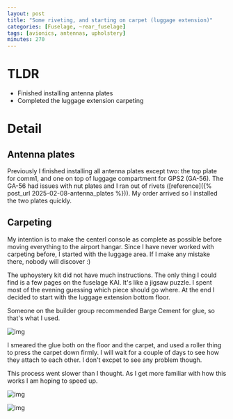 ```yaml
---
layout: post
title: "Some riveting, and starting on carpet (luggage extension)"
categories: [Fuselage, ~rear_fuselage]
tags: [avionics, antennas, upholstery]
minutes: 270
---
```


# TLDR

- Finished installing antenna plates
- Completed the luggage extension carpeting

# Detail

## Antenna plates

Previously I finished installing all antenna plates except two: the top plate for comm1, and one on top of luggage compartment for GPS2 (GA-56). The GA-56 had issues with nut plates and I ran out of rivets ([reference]({% post_url 2025-02-08-antenna_plates %})). My order arrived so I installed the two plates quickly.

## Carpeting

My intention is to make the centerl console as complete as possible before moving everything to the airport hangar. Since I have never worked with carpeting before, I started with the luggage area. If I make any mistake there, nobody will discover :)

The uphoystery kit did not have much instructions. The only thing I could find is a few pages on the fuselage KAI. It's like a jigsaw puzzle. I spent most of the evening guessing which piece should go where. At the end I decided to start with the luggage extension bottom floor.

Someone on the builder group recommended Barge Cement for glue, so that's what I used.

![img](https://lh3.googleusercontent.com/pw/AP1GczOazpA0Yq_XLXvfw3bCIv_04dDaS2Ktz6KrHRFrq5-OktwQnaDP-qQnwiRUY7F_hu6D1eUfC9G1vHiiIXwGHm7-CS6qP7v7lJtOOoaMmFc3g__XqGskUf-q3fK0ssH92mSwAOLD5vBbShY-38xW1xp72Q=w1468-h1949-s-no-gm?authuser=0)

I smeared the glue both on the floor and the carpet, and used a roller thing to press the carpet down firmly. I will wait for a couple of days to see how they attach to each other. I don't excpet to see any problem though.

This process went slower than I thought. As I get more familiar with how this works I am hoping to speed up.

![img](https://lh3.googleusercontent.com/pw/AP1GczNKlWy74Da5chP2s7k5Kg9yVjp0hmvHD3jsUKSsPbK4C-NtUnPd9GiyF28LcbnCYz4vUjGXKm1cLScDU--M5NPCBkzNx063bhqa50uwvAOWNNk38_9lyg61EAC9CsLXd_3vdnLjG0B2E_PRaqFnJ_iN3g=w1468-h1949-s-no-gm?authuser=0)

![img](https://lh3.googleusercontent.com/pw/AP1GczO8soQG5KDJIxVHXD5aXJyRDHO2Cp_Up_Ed4i74CKOfNj1tCo8NyrnmgQ_SKVtkcaF-Gec-SLo1gm6MXMq0HLboIQDSoCS7lquJFezrFtObEYtnj6myrrsWC3laN7y_cCVzzDy4tkIerSOgpiUMxag0ow=w1381-h1834-s-no-gm?authuser=0)
